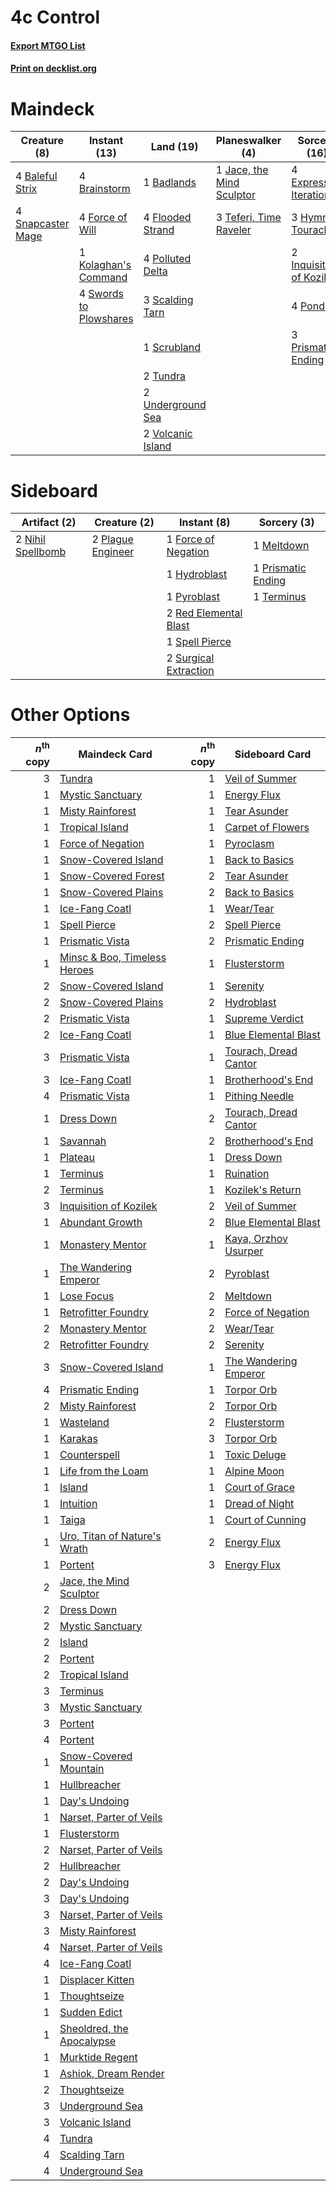 # 4c Control

#### [Export MTGO List](../collection/4c%20Control/4c%20Control.txt)
#### [Print on decklist.org](http://decklist.org/?deckmain=1%09Badlands%0A4%09Baleful%20Strix%0A4%09Brainstorm%0A4%09Expressive%20Iteration%0A4%09Flooded%20Strand%0A4%09Force%20of%20Will%0A3%09Hymn%20to%20Tourach%0A2%09Inquisition%20of%20Kozilek%0A1%09Jace,%20the%20Mind%20Sculptor%0A1%09Kolaghan's%20Command%0A4%09Polluted%20Delta%0A4%09Ponder%0A3%09Prismatic%20Ending%0A3%09Scalding%20Tarn%0A1%09Scrubland%0A4%09Snapcaster%20Mage%0A4%09Swords%20to%20Plowshares%0A3%09Teferi,%20Time%20Raveler%0A2%09Tundra%0A2%09Underground%20Sea%0A2%09Volcanic%20Island&deckside=1%09Force%20of%20Negation%0A1%09Hydroblast%0A1%09Meltdown%0A2%09Nihil%20Spellbomb%0A2%09Plague%20Engineer%0A1%09Prismatic%20Ending%0A1%09Pyroblast%0A2%09Red%20Elemental%20Blast%0A1%09Spell%20Pierce%0A2%09Surgical%20Extraction%0A1%09Terminus)
# Maindeck

|                                        Creature (8)                                        |                                         Instant (13)                                          |                                         Land (19)                                         |                                          Planeswalker (4)                                          |                                           Sorcery (16)                                            |
|--------------------------------------------------------------------------------------------|-----------------------------------------------------------------------------------------------|-------------------------------------------------------------------------------------------|----------------------------------------------------------------------------------------------------|---------------------------------------------------------------------------------------------------|
|4 [Baleful Strix](http://gatherer.wizards.com/Pages/Card/Details.aspx?multiverseid=376260)  |4 [Brainstorm](http://gatherer.wizards.com/Pages/Card/Details.aspx?multiverseid=3897)          |1 [Badlands](http://gatherer.wizards.com/Pages/Card/Details.aspx?multiverseid=878)         |1 [Jace, the Mind Sculptor](http://gatherer.wizards.com/Pages/Card/Details.aspx?multiverseid=442051)|4 [Expressive Iteration](http://gatherer.wizards.com/Pages/Card/Details.aspx?multiverseid=513678)  |
|4 [Snapcaster Mage](http://gatherer.wizards.com/Pages/Card/Details.aspx?multiverseid=227676)|4 [Force of Will](http://gatherer.wizards.com/Pages/Card/Details.aspx?multiverseid=3107)       |4 [Flooded Strand](http://gatherer.wizards.com/Pages/Card/Details.aspx?multiverseid=405098)|3 [Teferi, Time Raveler](http://gatherer.wizards.com/Pages/Card/Details.aspx?multiverseid=461148)   |3 [Hymn to Tourach](http://gatherer.wizards.com/Pages/Card/Details.aspx?multiverseid=413634)       |
|                                                                                            |1 [Kolaghan's Command](http://gatherer.wizards.com/Pages/Card/Details.aspx?multiverseid=394613)|4 [Polluted Delta](http://gatherer.wizards.com/Pages/Card/Details.aspx?multiverseid=405104)|                                                                                                    |2 [Inquisition of Kozilek](http://gatherer.wizards.com/Pages/Card/Details.aspx?multiverseid=416897)|
|                                                                                            |4 [Swords to Plowshares](http://gatherer.wizards.com/Pages/Card/Details.aspx?multiverseid=869) |3 [Scalding Tarn](http://gatherer.wizards.com/Pages/Card/Details.aspx?multiverseid=405107) |                                                                                                    |4 [Ponder](http://gatherer.wizards.com/Pages/Card/Details.aspx?multiverseid=451051)                |
|                                                                                            |                                                                                               |1 [Scrubland](http://gatherer.wizards.com/Pages/Card/Details.aspx?multiverseid=882)        |                                                                                                    |3 [Prismatic Ending](http://gatherer.wizards.com/Pages/Card/Details.aspx?multiverseid=522101)      |
|                                                                                            |                                                                                               |2 [Tundra](http://gatherer.wizards.com/Pages/Card/Details.aspx?multiverseid=885)           |                                                                                                    |                                                                                                   |
|                                                                                            |                                                                                               |2 [Underground Sea](http://gatherer.wizards.com/Pages/Card/Details.aspx?multiverseid=886)  |                                                                                                    |                                                                                                   |
|                                                                                            |                                                                                               |2 [Volcanic Island](http://gatherer.wizards.com/Pages/Card/Details.aspx?multiverseid=887)  |                                                                                                    |                                                                                                   |


# Sideboard

|                                        Artifact (2)                                        |                                        Creature (2)                                        |                                          Instant (8)                                           |                                         Sorcery (3)                                         |
|--------------------------------------------------------------------------------------------|--------------------------------------------------------------------------------------------|------------------------------------------------------------------------------------------------|---------------------------------------------------------------------------------------------|
|2 [Nihil Spellbomb](http://gatherer.wizards.com/Pages/Card/Details.aspx?multiverseid=442215)|2 [Plague Engineer](http://gatherer.wizards.com/Pages/Card/Details.aspx?multiverseid=464049)|1 [Force of Negation](http://gatherer.wizards.com/Pages/Card/Details.aspx?multiverseid=464001)  |1 [Meltdown](http://gatherer.wizards.com/Pages/Card/Details.aspx?multiverseid=10466)         |
|                                                                                            |                                                                                            |1 [Hydroblast](http://gatherer.wizards.com/Pages/Card/Details.aspx?multiverseid=3915)           |1 [Prismatic Ending](http://gatherer.wizards.com/Pages/Card/Details.aspx?multiverseid=522101)|
|                                                                                            |                                                                                            |1 [Pyroblast](http://gatherer.wizards.com/Pages/Card/Details.aspx?multiverseid=4083)            |1 [Terminus](http://gatherer.wizards.com/Pages/Card/Details.aspx?multiverseid=262703)        |
|                                                                                            |                                                                                            |2 [Red Elemental Blast](http://gatherer.wizards.com/Pages/Card/Details.aspx?multiverseid=814)   |                                                                                             |
|                                                                                            |                                                                                            |1 [Spell Pierce](http://gatherer.wizards.com/Pages/Card/Details.aspx?multiverseid=425876)       |                                                                                             |
|                                                                                            |                                                                                            |2 [Surgical Extraction](http://gatherer.wizards.com/Pages/Card/Details.aspx?multiverseid=397706)|                                                                                             |


# Other Options

|*n*<sup>th</sup> copy|                                             Maindeck Card                                             |*n*<sup>th</sup> copy|                                         Sideboard Card                                         |
|--------------------:|-------------------------------------------------------------------------------------------------------|--------------------:|------------------------------------------------------------------------------------------------|
|                    3|[Tundra](http://gatherer.wizards.com/Pages/Card/Details.aspx?multiverseid=885)                         |                    1|[Veil of Summer](http://gatherer.wizards.com/Pages/Card/Details.aspx?multiverseid=466952)       |
|                    1|[Mystic Sanctuary](http://gatherer.wizards.com/Pages/Card/Details.aspx?multiverseid=473209)            |                    1|[Energy Flux](http://gatherer.wizards.com/Pages/Card/Details.aspx?multiverseid=1199)            |
|                    1|[Misty Rainforest](http://gatherer.wizards.com/Pages/Card/Details.aspx?multiverseid=405102)            |                    1|[Tear Asunder](http://gatherer.wizards.com/Pages/Card/Details.aspx?multiverseid=574663)         |
|                    1|[Tropical Island](http://gatherer.wizards.com/Pages/Card/Details.aspx?multiverseid=884)                |                    1|[Carpet of Flowers](http://gatherer.wizards.com/Pages/Card/Details.aspx?multiverseid=5858)      |
|                    1|[Force of Negation](http://gatherer.wizards.com/Pages/Card/Details.aspx?multiverseid=464001)           |                    1|[Pyroclasm](http://gatherer.wizards.com/Pages/Card/Details.aspx?multiverseid=129801)            |
|                    1|[Snow-Covered Island](http://gatherer.wizards.com/Pages/Card/Details.aspx?multiverseid=121130)         |                    1|[Back to Basics](http://gatherer.wizards.com/Pages/Card/Details.aspx?multiverseid=456642)       |
|                    1|[Snow-Covered Forest](http://gatherer.wizards.com/Pages/Card/Details.aspx?multiverseid=121192)         |                    2|[Tear Asunder](http://gatherer.wizards.com/Pages/Card/Details.aspx?multiverseid=574663)         |
|                    1|[Snow-Covered Plains](http://gatherer.wizards.com/Pages/Card/Details.aspx?multiverseid=121267)         |                    2|[Back to Basics](http://gatherer.wizards.com/Pages/Card/Details.aspx?multiverseid=456642)       |
|                    1|[Ice-Fang Coatl](http://gatherer.wizards.com/Pages/Card/Details.aspx?multiverseid=464152)              |                    1|[Wear/Tear](http://gatherer.wizards.com/Pages/Card/Details.aspx?multiverseid=368950)            |
|                    1|[Spell Pierce](http://gatherer.wizards.com/Pages/Card/Details.aspx?multiverseid=425876)                |                    2|[Spell Pierce](http://gatherer.wizards.com/Pages/Card/Details.aspx?multiverseid=425876)         |
|                    1|[Prismatic Vista](http://gatherer.wizards.com/Pages/Card/Details.aspx?multiverseid=464193)             |                    2|[Prismatic Ending](http://gatherer.wizards.com/Pages/Card/Details.aspx?multiverseid=522101)     |
|                    1|[Minsc & Boo, Timeless Heroes](http://gatherer.wizards.com/Pages/Card/Details.aspx?multiverseid=563168)|                    1|[Flusterstorm](http://gatherer.wizards.com/Pages/Card/Details.aspx?multiverseid=228255)         |
|                    2|[Snow-Covered Island](http://gatherer.wizards.com/Pages/Card/Details.aspx?multiverseid=121130)         |                    1|[Serenity](http://gatherer.wizards.com/Pages/Card/Details.aspx?multiverseid=15360)              |
|                    2|[Snow-Covered Plains](http://gatherer.wizards.com/Pages/Card/Details.aspx?multiverseid=121267)         |                    2|[Hydroblast](http://gatherer.wizards.com/Pages/Card/Details.aspx?multiverseid=3915)             |
|                    2|[Prismatic Vista](http://gatherer.wizards.com/Pages/Card/Details.aspx?multiverseid=464193)             |                    1|[Supreme Verdict](http://gatherer.wizards.com/Pages/Card/Details.aspx?multiverseid=438776)      |
|                    2|[Ice-Fang Coatl](http://gatherer.wizards.com/Pages/Card/Details.aspx?multiverseid=464152)              |                    1|[Blue Elemental Blast](http://gatherer.wizards.com/Pages/Card/Details.aspx?multiverseid=694)    |
|                    3|[Prismatic Vista](http://gatherer.wizards.com/Pages/Card/Details.aspx?multiverseid=464193)             |                    1|[Tourach, Dread Cantor](http://gatherer.wizards.com/Pages/Card/Details.aspx?multiverseid=522178)|
|                    3|[Ice-Fang Coatl](http://gatherer.wizards.com/Pages/Card/Details.aspx?multiverseid=464152)              |                    1|[Brotherhood's End](http://gatherer.wizards.com/Pages/Card/Details.aspx?multiverseid=583713)    |
|                    4|[Prismatic Vista](http://gatherer.wizards.com/Pages/Card/Details.aspx?multiverseid=464193)             |                    1|[Pithing Needle](http://gatherer.wizards.com/Pages/Card/Details.aspx?multiverseid=129526)       |
|                    1|[Dress Down](http://gatherer.wizards.com/Pages/Card/Details.aspx?multiverseid=522115)                  |                    2|[Tourach, Dread Cantor](http://gatherer.wizards.com/Pages/Card/Details.aspx?multiverseid=522178)|
|                    1|[Savannah](http://gatherer.wizards.com/Pages/Card/Details.aspx?multiverseid=881)                       |                    2|[Brotherhood's End](http://gatherer.wizards.com/Pages/Card/Details.aspx?multiverseid=583713)    |
|                    1|[Plateau](http://gatherer.wizards.com/Pages/Card/Details.aspx?multiverseid=880)                        |                    1|[Dress Down](http://gatherer.wizards.com/Pages/Card/Details.aspx?multiverseid=522115)           |
|                    1|[Terminus](http://gatherer.wizards.com/Pages/Card/Details.aspx?multiverseid=262703)                    |                    1|[Ruination](http://gatherer.wizards.com/Pages/Card/Details.aspx?multiverseid=247414)            |
|                    2|[Terminus](http://gatherer.wizards.com/Pages/Card/Details.aspx?multiverseid=262703)                    |                    1|[Kozilek's Return](http://gatherer.wizards.com/Pages/Card/Details.aspx?multiverseid=407608)     |
|                    3|[Inquisition of Kozilek](http://gatherer.wizards.com/Pages/Card/Details.aspx?multiverseid=416897)      |                    2|[Veil of Summer](http://gatherer.wizards.com/Pages/Card/Details.aspx?multiverseid=466952)       |
|                    1|[Abundant Growth](http://gatherer.wizards.com/Pages/Card/Details.aspx?multiverseid=240017)             |                    2|[Blue Elemental Blast](http://gatherer.wizards.com/Pages/Card/Details.aspx?multiverseid=694)    |
|                    1|[Monastery Mentor](http://gatherer.wizards.com/Pages/Card/Details.aspx?multiverseid=391883)            |                    1|[Kaya, Orzhov Usurper](http://gatherer.wizards.com/Pages/Card/Details.aspx?multiverseid=460129) |
|                    1|[The Wandering Emperor](http://gatherer.wizards.com/Pages/Card/Details.aspx?multiverseid=548337)       |                    2|[Pyroblast](http://gatherer.wizards.com/Pages/Card/Details.aspx?multiverseid=4083)              |
|                    1|[Lose Focus](http://gatherer.wizards.com/Pages/Card/Details.aspx?multiverseid=522125)                  |                    2|[Meltdown](http://gatherer.wizards.com/Pages/Card/Details.aspx?multiverseid=10466)              |
|                    1|[Retrofitter Foundry](http://gatherer.wizards.com/Pages/Card/Details.aspx?multiverseid=450658)         |                    2|[Force of Negation](http://gatherer.wizards.com/Pages/Card/Details.aspx?multiverseid=464001)    |
|                    2|[Monastery Mentor](http://gatherer.wizards.com/Pages/Card/Details.aspx?multiverseid=391883)            |                    2|[Wear/Tear](http://gatherer.wizards.com/Pages/Card/Details.aspx?multiverseid=368950)            |
|                    2|[Retrofitter Foundry](http://gatherer.wizards.com/Pages/Card/Details.aspx?multiverseid=450658)         |                    2|[Serenity](http://gatherer.wizards.com/Pages/Card/Details.aspx?multiverseid=15360)              |
|                    3|[Snow-Covered Island](http://gatherer.wizards.com/Pages/Card/Details.aspx?multiverseid=121130)         |                    1|[The Wandering Emperor](http://gatherer.wizards.com/Pages/Card/Details.aspx?multiverseid=548337)|
|                    4|[Prismatic Ending](http://gatherer.wizards.com/Pages/Card/Details.aspx?multiverseid=522101)            |                    1|[Torpor Orb](http://gatherer.wizards.com/Pages/Card/Details.aspx?multiverseid=233069)           |
|                    2|[Misty Rainforest](http://gatherer.wizards.com/Pages/Card/Details.aspx?multiverseid=405102)            |                    2|[Torpor Orb](http://gatherer.wizards.com/Pages/Card/Details.aspx?multiverseid=233069)           |
|                    1|[Wasteland](http://gatherer.wizards.com/Pages/Card/Details.aspx?multiverseid=413790)                   |                    2|[Flusterstorm](http://gatherer.wizards.com/Pages/Card/Details.aspx?multiverseid=228255)         |
|                    1|[Karakas](http://gatherer.wizards.com/Pages/Card/Details.aspx?multiverseid=413782)                     |                    3|[Torpor Orb](http://gatherer.wizards.com/Pages/Card/Details.aspx?multiverseid=233069)           |
|                    1|[Counterspell](http://gatherer.wizards.com/Pages/Card/Details.aspx?multiverseid=699)                   |                    1|[Toxic Deluge](http://gatherer.wizards.com/Pages/Card/Details.aspx?multiverseid=376559)         |
|                    1|[Life from the Loam](http://gatherer.wizards.com/Pages/Card/Details.aspx?multiverseid=338409)          |                    1|[Alpine Moon](http://gatherer.wizards.com/Pages/Card/Details.aspx?multiverseid=447264)          |
|                    1|[Island](http://gatherer.wizards.com/Pages/Card/Details.aspx?multiverseid=439857)                      |                    1|[Court of Grace](http://gatherer.wizards.com/Pages/Card/Details.aspx?multiverseid=497536)       |
|                    1|[Intuition](http://gatherer.wizards.com/Pages/Card/Details.aspx?multiverseid=4707)                     |                    1|[Dread of Night](http://gatherer.wizards.com/Pages/Card/Details.aspx?multiverseid=14580)        |
|                    1|[Taiga](http://gatherer.wizards.com/Pages/Card/Details.aspx?multiverseid=883)                          |                    1|[Court of Cunning](http://gatherer.wizards.com/Pages/Card/Details.aspx?multiverseid=497583)     |
|                    1|[Uro, Titan of Nature's Wrath](http://gatherer.wizards.com/Pages/Card/Details.aspx?multiverseid=476480)|                    2|[Energy Flux](http://gatherer.wizards.com/Pages/Card/Details.aspx?multiverseid=1199)            |
|                    1|[Portent](http://gatherer.wizards.com/Pages/Card/Details.aspx?multiverseid=3931)                       |                    3|[Energy Flux](http://gatherer.wizards.com/Pages/Card/Details.aspx?multiverseid=1199)            |
|                    2|[Jace, the Mind Sculptor](http://gatherer.wizards.com/Pages/Card/Details.aspx?multiverseid=442051)     |                     |                                                                                                |
|                    2|[Dress Down](http://gatherer.wizards.com/Pages/Card/Details.aspx?multiverseid=522115)                  |                     |                                                                                                |
|                    2|[Mystic Sanctuary](http://gatherer.wizards.com/Pages/Card/Details.aspx?multiverseid=473209)            |                     |                                                                                                |
|                    2|[Island](http://gatherer.wizards.com/Pages/Card/Details.aspx?multiverseid=439857)                      |                     |                                                                                                |
|                    2|[Portent](http://gatherer.wizards.com/Pages/Card/Details.aspx?multiverseid=3931)                       |                     |                                                                                                |
|                    2|[Tropical Island](http://gatherer.wizards.com/Pages/Card/Details.aspx?multiverseid=884)                |                     |                                                                                                |
|                    3|[Terminus](http://gatherer.wizards.com/Pages/Card/Details.aspx?multiverseid=262703)                    |                     |                                                                                                |
|                    3|[Mystic Sanctuary](http://gatherer.wizards.com/Pages/Card/Details.aspx?multiverseid=473209)            |                     |                                                                                                |
|                    3|[Portent](http://gatherer.wizards.com/Pages/Card/Details.aspx?multiverseid=3931)                       |                     |                                                                                                |
|                    4|[Portent](http://gatherer.wizards.com/Pages/Card/Details.aspx?multiverseid=3931)                       |                     |                                                                                                |
|                    1|[Snow-Covered Mountain](http://gatherer.wizards.com/Pages/Card/Details.aspx?multiverseid=121233)       |                     |                                                                                                |
|                    1|[Hullbreacher](http://gatherer.wizards.com/Pages/Card/Details.aspx?multiverseid=502308)                |                     |                                                                                                |
|                    1|[Day's Undoing](http://gatherer.wizards.com/Pages/Card/Details.aspx?multiverseid=398652)               |                     |                                                                                                |
|                    1|[Narset, Parter of Veils](http://gatherer.wizards.com/Pages/Card/Details.aspx?multiverseid=460988)     |                     |                                                                                                |
|                    1|[Flusterstorm](http://gatherer.wizards.com/Pages/Card/Details.aspx?multiverseid=228255)                |                     |                                                                                                |
|                    2|[Narset, Parter of Veils](http://gatherer.wizards.com/Pages/Card/Details.aspx?multiverseid=460988)     |                     |                                                                                                |
|                    2|[Hullbreacher](http://gatherer.wizards.com/Pages/Card/Details.aspx?multiverseid=502308)                |                     |                                                                                                |
|                    2|[Day's Undoing](http://gatherer.wizards.com/Pages/Card/Details.aspx?multiverseid=398652)               |                     |                                                                                                |
|                    3|[Day's Undoing](http://gatherer.wizards.com/Pages/Card/Details.aspx?multiverseid=398652)               |                     |                                                                                                |
|                    3|[Narset, Parter of Veils](http://gatherer.wizards.com/Pages/Card/Details.aspx?multiverseid=460988)     |                     |                                                                                                |
|                    3|[Misty Rainforest](http://gatherer.wizards.com/Pages/Card/Details.aspx?multiverseid=405102)            |                     |                                                                                                |
|                    4|[Narset, Parter of Veils](http://gatherer.wizards.com/Pages/Card/Details.aspx?multiverseid=460988)     |                     |                                                                                                |
|                    4|[Ice-Fang Coatl](http://gatherer.wizards.com/Pages/Card/Details.aspx?multiverseid=464152)              |                     |                                                                                                |
|                    1|[Displacer Kitten](http://gatherer.wizards.com/Pages/Card/Details.aspx?multiverseid=562946)            |                     |                                                                                                |
|                    1|[Thoughtseize](http://gatherer.wizards.com/Pages/Card/Details.aspx?multiverseid=438676)                |                     |                                                                                                |
|                    1|[Sudden Edict](http://gatherer.wizards.com/Pages/Card/Details.aspx?multiverseid=522176)                |                     |                                                                                                |
|                    1|[Sheoldred, the Apocalypse](http://gatherer.wizards.com/Pages/Card/Details.aspx?multiverseid=574587)   |                     |                                                                                                |
|                    1|[Murktide Regent](http://gatherer.wizards.com/Pages/Card/Details.aspx?multiverseid=522128)             |                     |                                                                                                |
|                    1|[Ashiok, Dream Render](http://gatherer.wizards.com/Pages/Card/Details.aspx?multiverseid=461155)        |                     |                                                                                                |
|                    2|[Thoughtseize](http://gatherer.wizards.com/Pages/Card/Details.aspx?multiverseid=438676)                |                     |                                                                                                |
|                    3|[Underground Sea](http://gatherer.wizards.com/Pages/Card/Details.aspx?multiverseid=886)                |                     |                                                                                                |
|                    3|[Volcanic Island](http://gatherer.wizards.com/Pages/Card/Details.aspx?multiverseid=887)                |                     |                                                                                                |
|                    4|[Tundra](http://gatherer.wizards.com/Pages/Card/Details.aspx?multiverseid=885)                         |                     |                                                                                                |
|                    4|[Scalding Tarn](http://gatherer.wizards.com/Pages/Card/Details.aspx?multiverseid=405107)               |                     |                                                                                                |
|                    4|[Underground Sea](http://gatherer.wizards.com/Pages/Card/Details.aspx?multiverseid=886)                |                     |                                                                                                |

